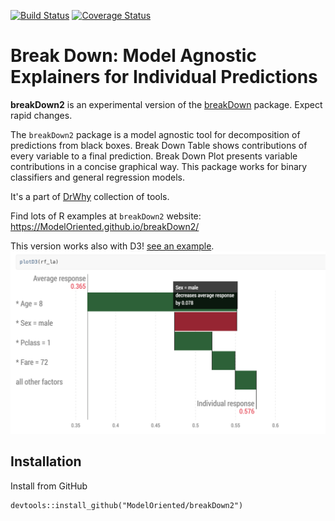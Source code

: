 [![Build Status](https://api.travis-ci.org/ModelOriented/breakDown2.png)](https://travis-ci.org/ModelOriented/breakDown2)
[![Coverage
Status](https://img.shields.io/codecov/c/github/ModelOriented/breakDown2/master.svg)](https://codecov.io/github/ModelOriented/breakDown2?branch=master)

# Break Down: Model Agnostic Explainers for Individual Predictions

**breakDown2** is an experimental version of the [breakDown](https://github.com/pbiecek/breakDown) package. 
Expect rapid changes.

The `breakDown2` package is a model agnostic tool for decomposition of predictions from black boxes.
Break Down Table shows contributions of every variable to a final prediction. 
Break Down Plot presents variable contributions in a concise graphical way. 
This package works for binary classifiers and general regression models. 

It's a part of [DrWhy](https://github.com/ModelOriented/DrWhy) collection of tools.

Find lots of R examples at `breakDown2` website: https://ModelOriented.github.io/breakDown2/

This version works also with D3! 
[see an example](https://modeloriented.github.io/breakDown2/articles/vignette_breakDown2_titanic.html#plot-attributions-with-d3).
![plotD3](images/plotD3.png)

## Installation

Install from GitHub

```
devtools::install_github("ModelOriented/breakDown2")
```
